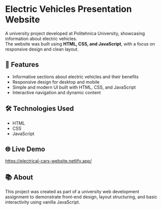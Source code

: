 # Electric Vehicles Presentation Website

A university project developed at Politehnica University, showcasing information about electric vehicles.  
The website was built using **HTML, CSS, and JavaScript**, with a focus on responsive design and clean layout.

## 🔋 Features
- Informative sections about electric vehicles and their benefits  
- Responsive design for desktop and mobile  
- Simple and modern UI built with HTML, CSS, and JavaScript  
- Interactive navigation and dynamic content  

## 🛠️ Technologies Used
- HTML  
- CSS  
- JavaScript  

## 🌐 Live Demo
https://electrical-cars-website.netlify.app/

## 📚 About
This project was created as part of a university web development assignment to demonstrate front-end design, layout structuring, and basic interactivity using vanilla JavaScript.

